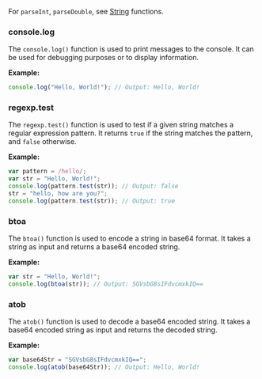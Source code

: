 For `parseInt`, `parseDouble`, see [String](String.md) functions.

### console.log

The `console.log()` function is used to print messages to the console. It can be used for debugging purposes or to display information.

**Example:**

```javascript
console.log("Hello, World!"); // Output: Hello, World!
```

### regexp.test

The `regexp.test()` function is used to test if a given string matches a regular expression pattern. It returns `true` if the string matches the pattern, and `false` otherwise.

**Example:**

```javascript
var pattern = /hello/;
var str = "Hello, World!";
console.log(pattern.test(str)); // Output: false
str = "hello, how are you?";
console.log(pattern.test(str)); // Output: true
```
### btoa

The `btoa()` function is used to encode a string in base64 format. It takes a string as input and returns a base64 encoded string.

**Example:**

```javascript
var str = "Hello, World!";
console.log(btoa(str)); // Output: SGVsbG8sIFdvcmxkIQ==
```

### atob

The `atob()` function is used to decode a base64 encoded string. It takes a base64 encoded string as input and returns the decoded string.

**Example:**

```javascript
var base64Str = "SGVsbG8sIFdvcmxkIQ==";
console.log(atob(base64Str)); // Output: Hello, World!
```
